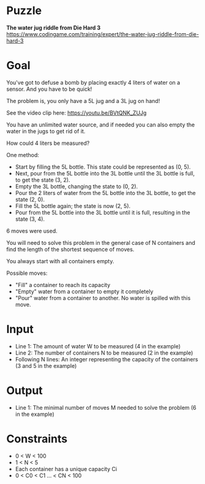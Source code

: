 # Puzzle
**The water jug riddle from Die Hard 3** https://www.codingame.com/training/expert/the-water-jug-riddle-from-die-hard-3

# Goal
You've got to defuse a bomb by placing exactly 4 liters of water on a sensor. And you have to be quick!

The problem is, you only have a 5L jug and a 3L jug on hand!

See the video clip here: https://youtu.be/BVtQNK_ZUJg

You have an unlimited water source, and if needed you can also empty the water in the jugs to get rid of it.

How could 4 liters be measured?

One method:
- Start by filling the 5L bottle. This state could be represented as (0, 5).
- Next, pour from the 5L bottle into the 3L bottle until the 3L bottle is full, to get the state (3, 2).
- Empty the 3L bottle, changing the state to (0, 2).
- Pour the 2 liters of water from the 5L bottle into the 3L bottle, to get the state (2, 0).
- Fill the 5L bottle again; the state is now (2, 5).
- Pour from the 5L bottle into the 3L bottle until it is full, resulting in the state (3, 4).

6 moves were used.

You will need to solve this problem in the general case of N containers and find the length of the shortest sequence of moves.

You always start with all containers empty.

Possible moves:
- "Fill" a container to reach its capacity
- "Empty" water from a container to empty it completely
- "Pour" water from a container to another. No water is spilled with this move.

# Input
* Line 1: The amount of water W to be measured (4 in the example)
* Line 2: The number of containers N to be measured (2 in the example)
* Following N lines: An integer representing the capacity of the containers (3 and 5 in the example)

# Output
* Line 1: The minimal number of moves M needed to solve the problem (6 in the example)

# Constraints
* 0 < W < 100
* 1 < N < 5
* Each container has a unique capacity Ci
* 0 < C0 < C1 ... < CN < 100
